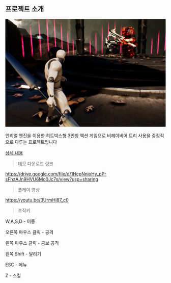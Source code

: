 ## 프로젝트 소개

![1](https://github.com/lesslate/lesslate.github.io/blob/master/assets/img/Portfolio/RaidPort/intro.png?raw=true)

언리얼 엔진을 이용한 히트박스형 3인칭 액션 게임으로 비헤이비어 트리 사용을 중점적으로 다루는 프로젝트입니다

[상세 내용](https://lesslate.github.io/portfolio/%EC%96%B8%EB%A6%AC%EC%96%BC-3%EC%9D%B8%EC%B9%AD-%EC%95%A1%EC%85%98-%ED%8F%AC%ED%8A%B8%ED%8F%B4%EB%A6%AC%EC%98%A4/)

> 데모 다운로드 링크

https://drive.google.com/file/d/1HcpNnioHy_pP-sFhzAJn9HVU6Mo0Jc7s/view?usp=sharing

> 플레이 영상

https://youtu.be/3UrmHi87_c0

> 조작키

W,A,S,D - 이동

오른쪽 마우스 클릭 - 공격

왼쪽 마우스 클릭 - 콤보 공격

왼쪽 Shift - 달리기

ESC - 메뉴

Z - 스킬
